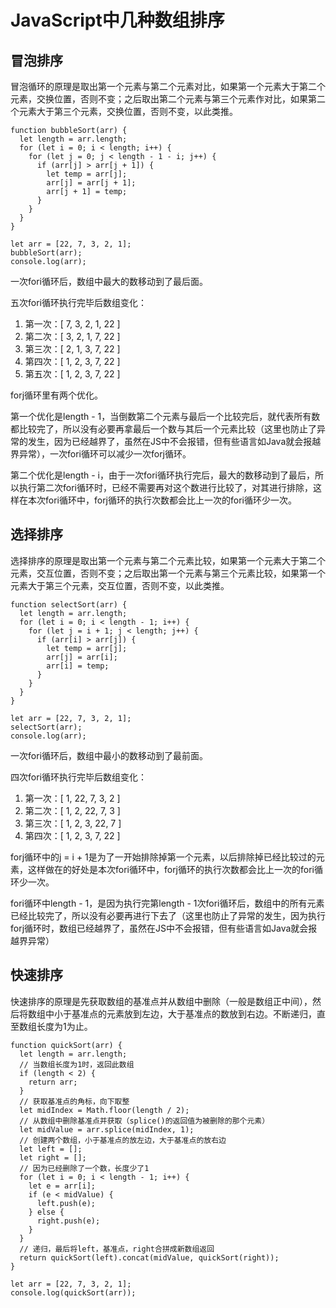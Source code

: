 # JavaScript中几种数组排序

## 冒泡排序

冒泡循环的原理是取出第一个元素与第二个元素对比，如果第一个元素大于第二个元素，交换位置，否则不变；之后取出第二个元素与第三个元素作对比，如果第二个元素大于第三个元素，交换位置，否则不变，以此类推。

    function bubbleSort(arr) {
      let length = arr.length;
      for (let i = 0; i < length; i++) {
        for (let j = 0; j < length - 1 - i; j++) {
          if (arr[j] > arr[j + 1]) {
            let temp = arr[j];
            arr[j] = arr[j + 1];
            arr[j + 1] = temp;
          }
        }
      }
    }

    let arr = [22, 7, 3, 2, 1];
    bubbleSort(arr);
    console.log(arr);

一次fori循环后，数组中最大的数移动到了最后面。

五次fori循环执行完毕后数组变化：

1. 第一次：[ 7, 3, 2, 1, 22 ]
1. 第二次：[ 3, 2, 1, 7, 22 ]
1. 第三次：[ 2, 1, 3, 7, 22 ]
1. 第四次：[ 1, 2, 3, 7, 22 ]
1. 第五次：[ 1, 2, 3, 7, 22 ]

forj循环里有两个优化。

第一个优化是length - 1，当倒数第二个元素与最后一个比较完后，就代表所有数都比较完了，所以没有必要再拿最后一个数与其后一个元素比较（这里也防止了异常的发生，因为已经越界了，虽然在JS中不会报错，但有些语言如Java就会报越界异常），一次fori循环可以减少一次forj循环。

第二个优化是length - i，由于一次fori循环执行完后，最大的数移动到了最后，所以执行第二次fori循环时，已经不需要再对这个数进行比较了，对其进行排除，这样在本次fori循环中，forj循环的执行次数都会比上一次的fori循环少一次。

## 选择排序

选择排序的原理是取出第一个元素与第二个元素比较，如果第一个元素大于第二个元素，交互位置，否则不变；之后取出第一个元素与第三个元素比较，如果第一个元素大于第三个元素，交互位置，否则不变，以此类推。

    function selectSort(arr) {
      let length = arr.length;
      for (let i = 0; i < length - 1; i++) {
        for (let j = i + 1; j < length; j++) {
          if (arr[i] > arr[j]) {
            let temp = arr[j];
            arr[j] = arr[i];
            arr[i] = temp;
          }
        }
      }
    }

    let arr = [22, 7, 3, 2, 1];
    selectSort(arr);
    console.log(arr);

一次fori循环后，数组中最小的数移动到了最前面。

四次fori循环执行完毕后数组变化：

1. 第一次：[ 1, 22, 7, 3, 2 ]
1. 第二次：[ 1, 2, 22, 7, 3 ]
1. 第三次：[ 1, 2, 3, 22, 7 ]
1. 第四次：[ 1, 2, 3, 7, 22 ]

forj循环中的j = i + 1是为了一开始排除掉第一个元素，以后排除掉已经比较过的元素，这样做在的好处是本次fori循环中，forj循环的执行次数都会比上一次的fori循环少一次。

fori循环中length - 1，是因为执行完第length - 1次fori循环后，数组中的所有元素已经比较完了，所以没有必要再进行下去了（这里也防止了异常的发生，因为执行forj循环时，数组已经越界了，虽然在JS中不会报错，但有些语言如Java就会报越界异常）

## 快速排序

快速排序的原理是先获取数组的基准点并从数组中删除（一般是数组正中间），然后将数组中小于基准点的元素放到左边，大于基准点的数放到右边。不断递归，直至数组长度为1为止。

    function quickSort(arr) {
      let length = arr.length;
      // 当数组长度为1时，返回此数组
      if (length < 2) {
        return arr;
      }
      // 获取基准点的角标，向下取整
      let midIndex = Math.floor(length / 2);
      // 从数组中删除基准点并获取（splice()的返回值为被删除的那个元素）
      let midValue = arr.splice(midIndex, 1);
      // 创建两个数组，小于基准点的放左边，大于基准点的放右边
      let left = [];
      let right = [];
      // 因为已经删除了一个数，长度少了1
      for (let i = 0; i < length - 1; i++) {
        let e = arr[i];
        if (e < midValue) {
          left.push(e);
        } else {
          right.push(e);
        }
      }
      // 递归，最后将left，基准点，right合拼成新数组返回
      return quickSort(left).concat(midValue, quickSort(right));
    }

    let arr = [22, 7, 3, 2, 1];
    console.log(quickSort(arr));
